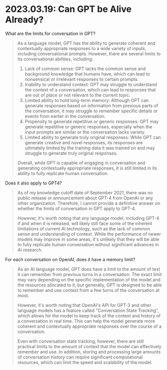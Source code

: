 # 2023.03.19: Can GPT be Alive Already?

What are the limits for conversation in GPT?

> As a language model, GPT has the ability to generate coherent and contextually appropriate responses to a wide variety of inputs, including conversational prompts. However, there are several limits to its conversational abilities, including:
>
> 1. Lack of common sense: GPT lacks the common sense and background knowledge that humans have, which can lead to nonsensical or irrelevant responses to certain prompts.
> 2. Inability to understand context: GPT may struggle to understand the context of a conversation, which can lead to responses that are out of place or not relevant to the current topic.
> 3. Limited ability to hold long-term memory: Although GPT can generate responses based on information from previous parts of the conversation, it may struggle to remember specific details or events from earlier in the conversation.
> 4. Propensity to generate repetitive or generic responses: GPT may generate repetitive or generic responses, especially when the input prompts are similar or the conversation lacks variety.
> 5. Limited ability to generate truly original responses: While GPT can generate creative and novel responses, its responses are ultimately limited by the training data it was trained on and may struggle to generate truly original responses.
>
> Overall, while GPT is capable of engaging in conversation and generating contextually appropriate responses, it is still limited in its ability to fully replicate human conversation.

Does it also apply to GPT4?

> As of my knowledge cutoff date of September 2021, there was no public release or announcement about GPT-4 from OpenAI or any other organization. Therefore, I cannot provide a definitive answer on whether the limits of conversation in GPT apply to GPT-4.
>
> However, it's worth noting that any language model, including GPT-4 if and when it is released, will likely still face some of the inherent limitations of current AI technology, such as the lack of common sense and understanding of context. While the performance of newer models may improve in some areas, it's unlikely that they will be able to fully replicate human conversation without significant advances in AI research.

For each conversation on OpenAI, does it have a memory limit?

> As an AI language model, GPT does have a limit to the amount of text it can remember from previous turns in a conversation. The exact limit may vary depending on the specific implementation of the model and the resources allocated to it, but generally, GPT is designed to be able to remember and use context from a few turns of the conversation at most.
>
> However, it's worth noting that OpenAI's API for GPT-3 and other language models has a feature called "Conversation State Tracking", which allows for the model to keep track of the context and history of a conversation in real time. This can help the model generate more coherent and contextually appropriate responses over the course of a conversation.
>
> Even with conversation state tracking, however, there are still practical limits to the amount of context that the model can effectively remember and use. In addition, storing and processing large amounts of conversation history can require significant computational resources, which can limit the speed and scalability of the model.